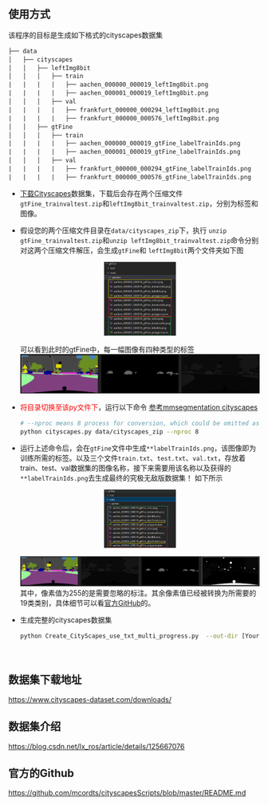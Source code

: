 ## 使用方式
该程序的目标是生成如下格式的cityscapes数据集  
```txt
├── data
│   ├── cityscapes
│   │   ├── leftImg8bit
│   │   │   ├── train
|   |   |   |   ├── aachen_000000_000019_leftImg8bit.png
|   |   |   |   ├── aachen_000001_000019_leftImg8bit.png
│   │   │   ├── val
|   |   |   |   ├── frankfurt_000000_000294_leftImg8bit.png
|   |   |   |   ├── frankfurt_000000_000576_leftImg8bit.png
│   │   ├── gtFine
│   │   │   ├── train
|   |   |   |   ├── aachen_000000_000019_gtFine_labelTrainIds.png
|   |   |   |   ├── aachen_000001_000019_gtFine_labelTrainIds.png
│   │   │   ├── val
|   |   |   |   ├── frankfurt_000000_000294_gtFine_labelTrainIds.png
|   |   |   |   ├── frankfurt_000000_000576_gtFine_labelTrainIds.png
```
* [下载Cityscapes](https://www.cityscapes-dataset.com/downloads/)数据集，下载后会存在两个压缩文件`gtFine_trainvaltest.zip`和`leftImg8bit_trainvaltest.zip`，分别为标签和图像。
* 假设您的两个压缩文件目录在`data/cityscapes_zip`下，执行 `unzip gtFine_trainvaltest.zip`和`unzip leftImg8bit_trainvaltest.zip`命令分别对这两个压缩文件解压，会生成`gtFine`和 `leftImg8bit`两个文件夹如下图

    <div align=center><img src='https://github.com/AI-Tianlong/Useful-Tools/blob/main/Pictures/cityscapes_gtFine_before_convert.png' width=30%></div>

    可以看到此时的gtFine中，每一幅图像有四种类型的标签
    ![](https://github.com/AI-Tianlong/Useful-Tools/blob/main/Pictures/cityscapes_gtFine_before_convert_show.png)
* <font color='red'>将目录切换至该py文件下</font>，运行以下命令 [参考mmsegmentation cityscapes](https://github.com/open-mmlab/mmsegmentation/blob/master/docs/en/dataset_prepare.md#cityscapes)
    ```bash
  # --nproc means 8 process for conversion, which could be omitted as well.
  python cityscapes.py data/cityscapes_zip --nproc 8
    ```
 * 运行上述命令后，会在`gtFine`文件中生成`**labelTrainIds.png`，该图像即为训练所需的标签。以及三个文件`train.txt`、`test.txt`、`val.txt`，存放着train、test、val数据集的图像名称，接下来需要用该名称以及获得的`**labelTrainIds.png`去生成最终的究极无敌版数据集！
  如下所示
    <div align=center><img src='https://github.com/AI-Tianlong/Useful-Tools/blob/main/Pictures/cityscapes_gtFine_after_convert.png' width=30%></div>

    ![](https://github.com/AI-Tianlong/Useful-Tools/blob/main/Pictures/cityscapes_gtFine_after_convert_show.png)
  其中，像素值为255的是需要忽略的标注。其余像素值已经被转换为所需要的19类类别，具体细节可以看[官方GitHub](https://github.com/mcordts/cityscapesScripts/blob/master/README.md)的。
* 生成完整的cityscapes数据集
  ```bash
  python Create_CityScapes_use_txt_multi_progress.py  --out-dir [Your out dir]




## 数据集下载地址

https://www.cityscapes-dataset.com/downloads/

## 数据集介绍

https://blog.csdn.net/lx_ros/article/details/125667076

## 官方的Github

https://github.com/mcordts/cityscapesScripts/blob/master/README.md

